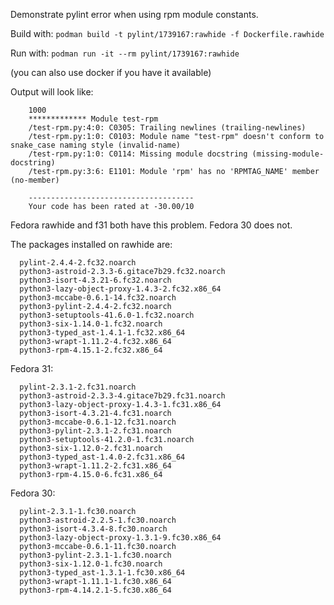 Demonstrate pylint error when using rpm module constants.

Build with:
`podman build -t pylint/1739167:rawhide -f Dockerfile.rawhide`

Run with:
`podman run -it --rm pylint/1739167:rawhide`

(you can also use docker if you have it available)

Output will look like:
```
    1000
    ************* Module test-rpm
    /test-rpm.py:4:0: C0305: Trailing newlines (trailing-newlines)
    /test-rpm.py:1:0: C0103: Module name "test-rpm" doesn't conform to snake_case naming style (invalid-name)
    /test-rpm.py:1:0: C0114: Missing module docstring (missing-module-docstring)
    /test-rpm.py:3:6: E1101: Module 'rpm' has no 'RPMTAG_NAME' member (no-member)

    -------------------------------------
    Your code has been rated at -30.00/10
```
Fedora rawhide and f31 both have this problem. Fedora 30 does not.

The packages installed on rawhide are:
```
  pylint-2.4.4-2.fc32.noarch
  python3-astroid-2.3.3-6.gitace7b29.fc32.noarch
  python3-isort-4.3.21-6.fc32.noarch
  python3-lazy-object-proxy-1.4.3-2.fc32.x86_64
  python3-mccabe-0.6.1-14.fc32.noarch
  python3-pylint-2.4.4-2.fc32.noarch
  python3-setuptools-41.6.0-1.fc32.noarch
  python3-six-1.14.0-1.fc32.noarch
  python3-typed_ast-1.4.1-1.fc32.x86_64
  python3-wrapt-1.11.2-4.fc32.x86_64
  python3-rpm-4.15.1-2.fc32.x86_64
```

Fedora 31:
```
  pylint-2.3.1-2.fc31.noarch
  python3-astroid-2.3.3-4.gitace7b29.fc31.noarch
  python3-lazy-object-proxy-1.4.3-1.fc31.x86_64
  python3-isort-4.3.21-4.fc31.noarch
  python3-mccabe-0.6.1-12.fc31.noarch
  python3-pylint-2.3.1-2.fc31.noarch
  python3-setuptools-41.2.0-1.fc31.noarch
  python3-six-1.12.0-2.fc31.noarch
  python3-typed_ast-1.4.0-2.fc31.x86_64
  python3-wrapt-1.11.2-2.fc31.x86_64
  python3-rpm-4.15.0-6.fc31.x86_64
```

Fedora 30:
```
  pylint-2.3.1-1.fc30.noarch
  python3-astroid-2.2.5-1.fc30.noarch
  python3-isort-4.3.4-8.fc30.noarch
  python3-lazy-object-proxy-1.3.1-9.fc30.x86_64
  python3-mccabe-0.6.1-11.fc30.noarch
  python3-pylint-2.3.1-1.fc30.noarch
  python3-six-1.12.0-1.fc30.noarch
  python3-typed_ast-1.3.1-1.fc30.x86_64
  python3-wrapt-1.11.1-1.fc30.x86_64
  python3-rpm-4.14.2.1-5.fc30.x86_64
```
